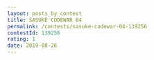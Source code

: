 ```yaml
---
layout: posts_by_contest
title: SASUKE CODEWAR 04
permalink: /contests/sasuke-codewar-04-139256
contestId: 139256
rating: 1
date: 2019-08-26
---
```

